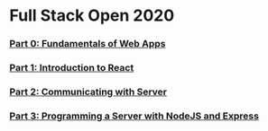 # Full Stack Open 2020

### [Part 0: Fundamentals of Web Apps](https://github.com/sehroz/full-stack-open-2020/tree/master/part-0)

### [Part 1: Introduction to React](https://github.com/sehroz/full-stack-open-2020/tree/master/part-1)

### [Part 2: Communicating with Server](https://github.com/sehroz/full-stack-open-2020/tree/master/part-2)

### [Part 3: Programming a Server with NodeJS and Express](https://github.com/sehroz/full-stack-open-2020/tree/master/part-3)
